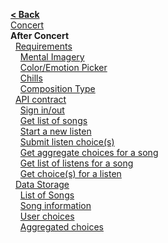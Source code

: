 [**< Back**](Home)  
[Concert](Concert)  
**After Concert**  
&nbsp;&nbsp;[Requirements](#requirements)  
&nbsp;&nbsp;&nbsp;&nbsp;[Mental Imagery](#mental-imagery)  
&nbsp;&nbsp;&nbsp;&nbsp;[Color/Emotion Picker](#coloremotion-picker)  
&nbsp;&nbsp;&nbsp;&nbsp;[Chills](#chills)  
&nbsp;&nbsp;&nbsp;&nbsp;[Composition Type](#composition-type)  
&nbsp;&nbsp;[API contract](#api-contract)  
&nbsp;&nbsp;&nbsp;&nbsp;[Sign in/out](#sign-inout)  
&nbsp;&nbsp;&nbsp;&nbsp;[Get list of songs](#get-list-of-songs)  
&nbsp;&nbsp;&nbsp;&nbsp;[Start a new listen](#start-a-new-listen)  
&nbsp;&nbsp;&nbsp;&nbsp;[Submit listen choice(s)](#submit-listen-choices)  
&nbsp;&nbsp;&nbsp;&nbsp;[Get aggregate choices for a song](#get-aggregate-choices-for-a-song)  
&nbsp;&nbsp;&nbsp;&nbsp;[Get list of listens for a song](#get-list-of-listens-for-a-song)  
&nbsp;&nbsp;&nbsp;&nbsp;[Get choice(s) for a listen](#get-choices-for-a-listen)  
&nbsp;&nbsp;[Data Storage](#data-storage)  
&nbsp;&nbsp;&nbsp;&nbsp;[List of Songs](#list-of-songs)  
&nbsp;&nbsp;&nbsp;&nbsp;[Song information](#song-information)  
&nbsp;&nbsp;&nbsp;&nbsp;[User choices](#user-choices)  
&nbsp;&nbsp;&nbsp;&nbsp;[Aggregated choices](#aggregated-choices)  